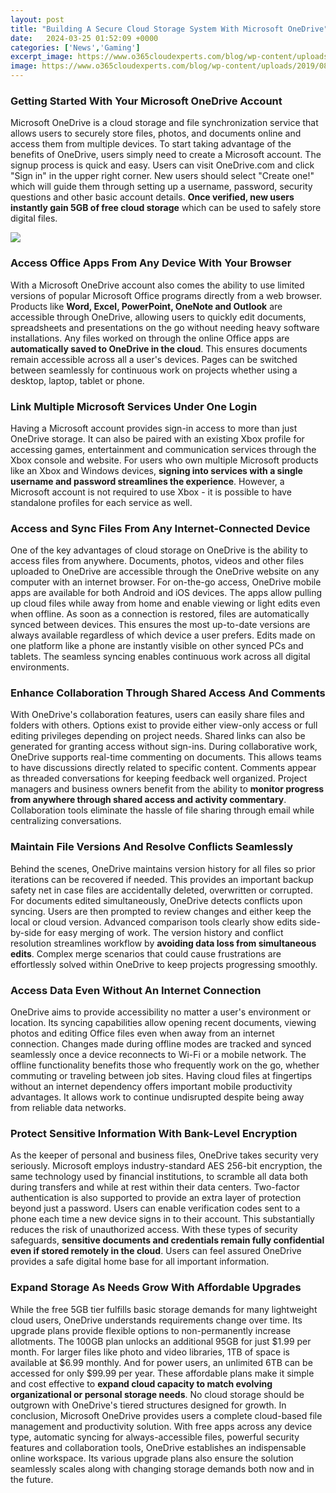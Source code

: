 ```yaml
---
layout: post
title: "Building A Secure Cloud Storage System With Microsoft OneDrive"
date:   2024-03-25 01:52:09 +0000
categories: ['News','Gaming']
excerpt_image: https://www.o365cloudexperts.com/blog/wp-content/uploads/2019/08/OneDrive-for-Business-Full-Features-1.jpg
image: https://www.o365cloudexperts.com/blog/wp-content/uploads/2019/08/OneDrive-for-Business-Full-Features-1.jpg
---
```


### Getting Started With Your Microsoft OneDrive Account
Microsoft OneDrive is a cloud storage and file synchronization service that allows users to securely store files, photos, and documents online and access them from multiple devices. To start taking advantage of the benefits of OneDrive, users simply need to create a Microsoft account. 
The signup process is quick and easy. Users can visit OneDrive.com and click "Sign in" in the upper right corner. New users should select "Create one!" which will guide them through setting up a username, password, security questions and other basic account details. **Once verified, new users instantly gain 5GB of free cloud storage** which can be used to safely store digital files.

![](https://www.o365cloudexperts.com/blog/wp-content/uploads/2019/08/OneDrive-for-Business-Full-Features-1.jpg)
### Access Office Apps From Any Device With Your Browser 
With a Microsoft OneDrive account also comes the ability to use limited versions of popular Microsoft Office programs directly from a web browser. Products like **Word, Excel, PowerPoint, OneNote and Outlook** are accessible through OneDrive, allowing users to quickly edit documents, spreadsheets and presentations on the go without needing heavy software installations. 
Any files worked on through the online Office apps are **automatically saved to OneDrive in the cloud**. This ensures documents remain accessible across all a user's devices. Pages can be switched between seamlessly for continuous work on projects whether using a desktop, laptop, tablet or phone.
### Link Multiple Microsoft Services Under One Login 
Having a Microsoft account provides sign-in access to more than just OneDrive storage. It can also be paired with an existing Xbox profile for accessing games, entertainment and communication services through the Xbox console and website. 
For users who own multiple Microsoft products like an Xbox and Windows devices, **signing into services with a single username and password streamlines the experience**. However, a Microsoft account is not required to use Xbox - it is possible to have standalone profiles for each service as well.
### Access and Sync Files From Any Internet-Connected Device
One of the key advantages of cloud storage on OneDrive is the ability to access files from anywhere. Documents, photos, videos and other files uploaded to OneDrive are accessible through the OneDrive website on any computer with an internet browser. 
For on-the-go access, OneDrive mobile apps are available for both Android and iOS devices. The apps allow pulling up cloud files while away from home and enable viewing or light edits even when offline. As soon as a connection is restored, files are automatically synced between devices. 
This ensures the most up-to-date versions are always available regardless of which device a user prefers. Edits made on one platform like a phone are instantly visible on other synced PCs and tablets. The seamless syncing enables continuous work across all digital environments.
### Enhance Collaboration Through Shared Access And Comments 
With OneDrive's collaboration features, users can easily share files and folders with others. Options exist to provide either view-only access or full editing privileges depending on project needs. Shared links can also be generated for granting access without sign-ins.
During collaborative work, OneDrive supports real-time commenting on documents. This allows teams to have discussions directly related to specific content. Comments appear as threaded conversations for keeping feedback well organized. 
Project managers and business owners benefit from the ability to **monitor progress from anywhere through shared access and activity commentary**. Collaboration tools eliminate the hassle of file sharing through email while centralizing conversations.
### Maintain File Versions And Resolve Conflicts Seamlessly
Behind the scenes, OneDrive maintains version history for all files so prior iterations can be recovered if needed. This provides an important backup safety net in case files are accidentally deleted, overwritten or corrupted. 
For documents edited simultaneously, OneDrive detects conflicts upon syncing. Users are then prompted to review changes and either keep the local or cloud version. Advanced comparison tools clearly show edits side-by-side for easy merging of work.
The version history and conflict resolution streamlines workflow by **avoiding data loss from simultaneous edits**. Complex merge scenarios that could cause frustrations are effortlessly solved within OneDrive to keep projects progressing smoothly.
### Access Data Even Without An Internet Connection  
OneDrive aims to provide accessibility no matter a user's environment or location. Its syncing capabilities allow opening recent documents, viewing photos and editing Office files even when away from an internet connection. 
Changes made during offline modes are tracked and synced seamlessly once a device reconnects to Wi-Fi or a mobile network. The offline functionality benefits those who frequently work on the go, whether commuting or traveling between job sites.
Having cloud files at fingertips without an internet dependency offers important mobile productivity advantages. It allows work to continue undisrupted despite being away from reliable data networks.
### Protect Sensitive Information With Bank-Level Encryption
As the keeper of personal and business files, OneDrive takes security very seriously. Microsoft employs industry-standard AES 256-bit encryption, the same technology used by financial institutions, to scramble all data both during transfers and while at rest within their data centers. 
Two-factor authentication is also supported to provide an extra layer of protection beyond just a password. Users can enable verification codes sent to a phone each time a new device signs in to their account. This substantially reduces the risk of unauthorized access.
With these types of security safeguards, **sensitive documents and credentials remain fully confidential even if stored remotely in the cloud**. Users can feel assured OneDrive provides a safe digital home base for all important information.
### Expand Storage As Needs Grow With Affordable Upgrades  
While the free 5GB tier fulfills basic storage demands for many lightweight cloud users, OneDrive understands requirements change over time. Its upgrade plans provide flexible options to non-permanently increase allotments.
The 100GB plan unlocks an additional 95GB for just $1.99 per month. For larger files like photo and video libraries, 1TB of space is available at $6.99 monthly. And for power users, an unlimited 6TB can be accessed for only $99.99 per year. 
These affordable plans make it simple and cost effective to **expand cloud capacity to match evolving organizational or personal storage needs**. No cloud storage should be outgrown with OneDrive's tiered structures designed for growth.
In conclusion, Microsoft OneDrive provides users a complete cloud-based file management and productivity solution. With free apps across any device type, automatic syncing for always-accessible files, powerful security features and collaboration tools, OneDrive establishes an indispensable online workspace. Its various upgrade plans also ensure the solution seamlessly scales along with changing storage demands both now and in the future.